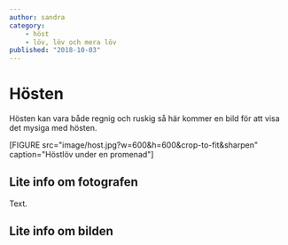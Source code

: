```yaml
---
author: sandra
category:
    - höst
    - löv, löv och mera löv
published: "2018-10-03"
---
```

Hösten
==================================

Hösten kan vara både regnig och ruskig så här kommer en bild för att visa det mysiga med hösten.

<!--more-->

[FIGURE src="image/host.jpg?w=600&h=600&crop-to-fit&sharpen"  caption="Höstlöv under en promenad"]

Lite info om fotografen
-----------------------------------

Text.

Lite info om bilden
-----------------------------------
